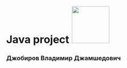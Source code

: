 # Java project <img src="https://media.tenor.com/dMwtTTN4XusAAAAj/yeah-cute.gif" width="100" height="100" />
### Джобиров Владимир Джамшедович

